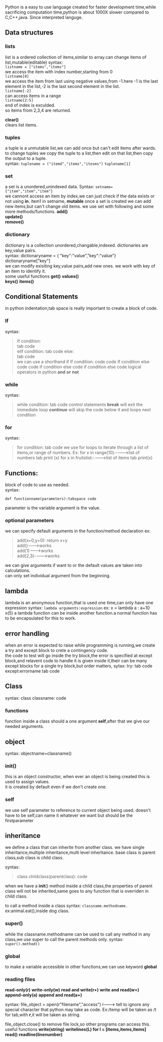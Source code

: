 Python is a easy to use language created for faster development time,while sacrificing computation time,python is about 1000X slower compared to C,C++,java.
Since interpreted languge.



## Data structures
### lists
list is a ordered collection of items,similar to array.can change items of list,mutable(editable)
syntax:     
`listname = ["items","items"]`      
we access the item with index number,starting from 0     
`listname[0]`     
we access the item from last using negative values,from -1.here -1 is the last element in the list,-2 is the last second element in the list.            
`listname[-2]`    
can access items in a range      
`listname[2:5]`      
end of index is exculded.     
so items from 2,3,4 are returned.      

**clear()**    
clears list items.      

### tuples
a tuple is a unmutable list,we can add once but can't edit items after wards.
to change tuples we copy the tuple to a list,then edit on that list,then copy the output to a tuple.  
syntax:
`tuplename = ("itemd","items","itesms")`
`tuplename[1]`
### set
a set is a unordered,unindexed data.
Syntax:
`setname={"item","item","item"}`    
we cannont access an item by index,we can just check if the data exists or not using **in**.
item1 in setname,
**mutable** 
once a set is created we can add new items,but can't change old items.
we use set with following and some more methods/functions.
**add()**      
**update()**      
**remove()**
### dictionary
dictionary is a collection unordered,changable,indexed.  dictionaries are key,value pairs.   
syntax:
dictionaryname = {
   "key":"value","key":"value"}
dictionaryname["key"]         
we can modify exisiting key,value pairs,add new ones.
we work with key of an item to identify it.     
some useful functions
**get()**
**values()**      
**keys()**
**items()**

## Conditional Statements
in python indentation,tab space is really important to create a block of code.
### If
syntax:     
>If condition:    
>tab code   
>elif condition:
>tab code
>else:   
>tab code   
we can use a shorthand if 
>If condition: code
>code If condition else code
>code if condition else code if condition else code
logical operators in python
**and**
**or**
**not**
### while
syntax:
>while condition:
>tab code
control statements
**break** will exit the immediate loop
**continue** will skip the code below it and loops next condition
### for
syntax:
> for condition:
> tab code
we use for loops to iterate through a list of items,or range of numbers.
Ex:
>for x in range(10):---->list of numbers
>tab print (x)
>for x in fruitslist:---->list of items
>tab print(x)

## Functions:
block of code to use as needed.              
syntax:           

`def functionname(parameters):tabspace code`    

parameter is the variable
argument is the value.
### optional parameters
we can specify default arguments in the function/method declaration
ex:
>add(x=0,y=0): return x+y     
>add()--->works      
>add(1)--->works     
>add(2,3)---->works     

we can give arguments if want to or the default values are taken into calculations.    
can only set individual argument from the beginning.

## lambda 
lambda is an anonymous function,that is used one time,can only have one expression
syntax:
`lambda arguments:expression`
ex:
x = lambda a : a+10
x(5)
a lambda function can be inside another function.a normal function has to be encapsulated for this to work.

## error handling
when an error is expected to raise while programming is running,we create a try and except block to crete a contingency code.    
the code to test will go inside the try block,the error is specified at except block,and relavent code to handle it is given inside it,their can be many except blocks for a single try block,but order matters,
sytax:
try:
tab code
except:errorname
tab code


## Class
syntax:
class classname:
   code

### functions
function inside a class should a one argument **self**,after that we give our needed arguments.

## object
syntax:
objectname=classname()

### __init__()
this is an object constructor,
when ever an object is being created this is used to assign values.     
it is created by default even if we don't create one.

### self
we use self parameter to reference to current object being used.
doesn't have to be self,can name it whatever we want but should be the firstparameter


## inheritance
we define a class that can inherite from another class.
we have single inheritance,multiple inheritance,multi level inheritance.
base class is parent class,sub class is child class.

syntax:
>class childclass(parentclass):
>   code

when we have a __init__() method inside a child class,the properties of parent class will not be inherited,same goes to any function that is overriden in child class.

to call a method inside a class
syntax:
`classname.methodname.`
ex:animal.eat(),inside dog class.

### super()
while the classname.methodname can be used to call any method in any class,we use super to call the parent methods only.
syntax:  
`super().method()`

### global 
to make a variable accessible in other functions,we can use keyword **global**   


### reading files 
**read-only(r)**
**write-only(w)**
**read and write(r+)**
**write and read(w+)**
**append-only(a)**
**append and read(a+)**

syntax:
file_object = open(r"filename","access")
r---> tell to ignore any special character that python may take as code.
Ex:/temp will be taken as /t for tab,with **r**,it will be taken as string.   


file_object.close()
to remove file lock,so other programs can access this.
useful functions
**write(string)**
**writelines(L) for l = [items,items,items]**
**read()**
**readline(linenumber)**

